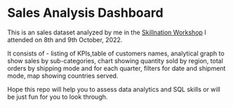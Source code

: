 # Sales Analysis Dashboard
 
This is an sales dataset analyzed by me in the [Skillnation Workshop](https://skillnation.in/powerbi/) I attended on 8th and 9th October, 2022.

It consists of - listing of KPIs,table of customers names, analytical graph to show sales by sub-categories, chart showing quantity sold by region, total orders by shipping mode and for each quarter, filters for date and shipment mode, map showing countries served.

Hope this repo will help you to assess data analytics and SQL skills or will be just fun for you to look through.
